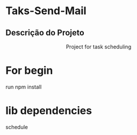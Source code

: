 # Taks-Send-Mail

## Descrição do Projeto
<p align="center">Project for task scheduling</p>

# For begin
  run npm install

# lib dependencies
  schedule


